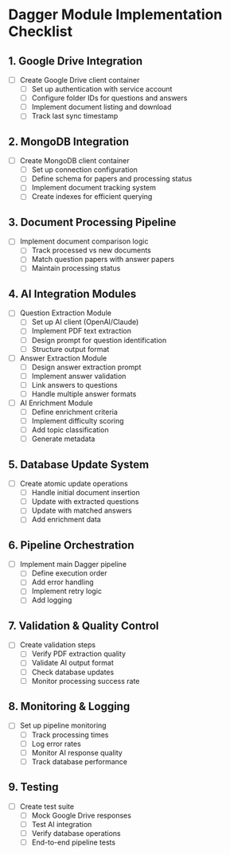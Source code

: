 # Dagger Module Implementation Checklist

## 1. Google Drive Integration
- [ ] Create Google Drive client container
  - [ ] Set up authentication with service account
  - [ ] Configure folder IDs for questions and answers
  - [ ] Implement document listing and download
  - [ ] Track last sync timestamp

## 2. MongoDB Integration
- [ ] Create MongoDB client container
  - [ ] Set up connection configuration
  - [ ] Define schema for papers and processing status
  - [ ] Implement document tracking system
  - [ ] Create indexes for efficient querying

## 3. Document Processing Pipeline
- [ ] Implement document comparison logic
  - [ ] Track processed vs new documents
  - [ ] Match question papers with answer papers
  - [ ] Maintain processing status

## 4. AI Integration Modules
- [ ] Question Extraction Module
  - [ ] Set up AI client (OpenAI/Claude)
  - [ ] Implement PDF text extraction
  - [ ] Design prompt for question identification
  - [ ] Structure output format

- [ ] Answer Extraction Module
  - [ ] Design answer extraction prompt
  - [ ] Implement answer validation
  - [ ] Link answers to questions
  - [ ] Handle multiple answer formats

- [ ] AI Enrichment Module
  - [ ] Define enrichment criteria
  - [ ] Implement difficulty scoring
  - [ ] Add topic classification
  - [ ] Generate metadata

## 5. Database Update System
- [ ] Create atomic update operations
  - [ ] Handle initial document insertion
  - [ ] Update with extracted questions
  - [ ] Update with matched answers
  - [ ] Add enrichment data

## 6. Pipeline Orchestration
- [ ] Implement main Dagger pipeline
  - [ ] Define execution order
  - [ ] Add error handling
  - [ ] Implement retry logic
  - [ ] Add logging

## 7. Validation & Quality Control
- [ ] Create validation steps
  - [ ] Verify PDF extraction quality
  - [ ] Validate AI output format
  - [ ] Check database updates
  - [ ] Monitor processing success rate

## 8. Monitoring & Logging
- [ ] Set up pipeline monitoring
  - [ ] Track processing times
  - [ ] Log error rates
  - [ ] Monitor AI response quality
  - [ ] Track database performance

## 9. Testing
- [ ] Create test suite
  - [ ] Mock Google Drive responses
  - [ ] Test AI integration
  - [ ] Verify database operations
  - [ ] End-to-end pipeline tests 